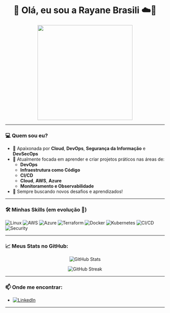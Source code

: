 <h1 align="center">👋 Olá, eu sou a Rayane Brasili ☁️🔐</h1>

<p align="center">
  <img src="https://media.giphy.com/media/L8K62iTDkzGX6/giphy.gif" width="300" />
</p>

---

### 💻 Quem sou eu?

- 🔎 Apaixonada por **Cloud**, **DevOps**, **Segurança da Informação** e **DevSecOps**
- 🎯 Atualmente focada em aprender e criar projetos práticos nas áreas de:
  - **DevOps**
  - **Infraestrutura como Código**
  - **CI/CD**
  - **Cloud**, **AWS**, **Azure**
  - **Monitoramento e Observabilidade**
- 🚀 Sempre buscando novos desafios e aprendizados!

---

### 🛠️ Minhas Skills (em evolução 🚀)

![Linux](https://img.shields.io/badge/Linux-80%25-green)
![AWS](https://img.shields.io/badge/AWS-70%25-yellowgreen)
![Azure](https://img.shields.io/badge/Azure-60%25-yellow)
![Terraform](https://img.shields.io/badge/Terraform-75%25-lightgrey)
![Docker](https://img.shields.io/badge/Docker-70%25-blue)
![Kubernetes](https://img.shields.io/badge/Kubernetes-60%25-blueviolet)
![CI/CD](https://img.shields.io/badge/CI/CD-65%25-orange)
![Security](https://img.shields.io/badge/Security-70%25-red)

---

### 📈 Meus Stats no GitHub:

<p align="center">
  <img src="https://github-readme-stats.vercel.app/api?username=rayane-brasili&show_icons=true&theme=radical" alt="GitHub Stats"/>
</p>

<p align="center">
  <img src="https://github-readme-streak-stats.herokuapp.com/?user=rayane-brasili&theme=radical" alt="GitHub Streak"/>
</p>

---

### 📫 Onde me encontrar:

- [![LinkedIn](https://img.shields.io/badge/LinkedIn-0077B5?style=flat&logo=linkedin&logoColor=white)](www.linkedin.com/in/rayane-brasili-257979207)
---

